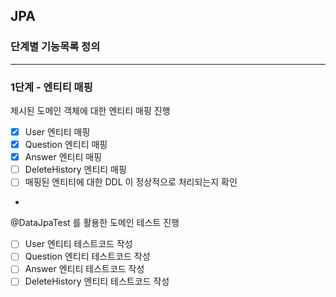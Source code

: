 ## JPA
### 단계별 기능목록 정의

---
### 1단계 - 엔티티 매핑
제시된 도메인 객체에 대한 엔티티 매핑 진행
- [X] User 엔티티 매핑
- [X] Question 엔티티 매핑
- [X] Answer 엔티티 매핑
- [ ] DeleteHistory 엔티티 매핑
- [ ] 매핑된 엔티티에 대한 DDL 이 정상적으로 처리되는지 확인 
- 
@DataJpaTest 를 활용한 도메인 테스트 진행
- [ ] User 엔티티 테스트코드 작성
- [ ] Question 엔티티 테스트코드 작성
- [ ] Answer 엔티티 테스트코드 작성
- [ ] DeleteHistory 엔티티 테스트코드 작성
